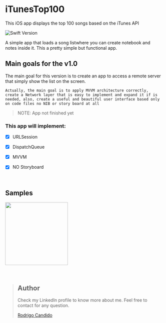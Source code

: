 # iTunesTop100
This iOS app displays the top 100 songs based on the iTunes API

![Swift Version](https://img.shields.io/badge/Swift-5.3-F16D39.svg?style=flat)

A simple app that loads a song listwhere you can create notebook and notes inside it. This a pretty simple but functional app.


## Main goals for the v1.0

The main goal for this version is to create an app to access a remote server that simply show the list on the screen.

```
Actually, the main goal is to apply MVVM architecture correctly, create a Network layer that is easy to implement and expand it if is needed, also, create a useful and beautiful user interface based only on code files no NIB or story board at all
```

> NOTE: App not finished yet

### This app will implement:
- [X] URLSession
- [X] DispatchQueue
- [X] MVVM
- [X] NO Storyboard


<br />


## Samples

<p float="left">
  <img src="https://github.com/rodri2d2/iTunesTop100/blob/develop/gifs/sample1.gif" width="200" />
</p>
<br />

> ## Author
>Check my LinkedIn profile to know more about me. Feel free to contact for any question. 
>
>[Rodrigo Candido](www.linkedin.com/in/rodricandido)

